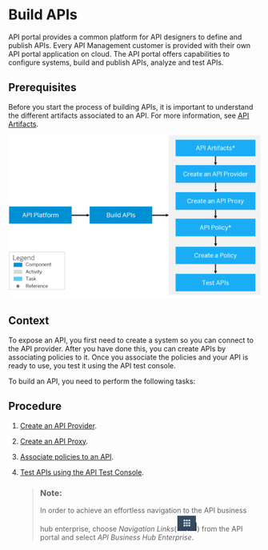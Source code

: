 <!-- loio74c042b9710e4970ae51ec58b749fb4f -->

# Build APIs

API portal provides a common platform for API designers to define and publish APIs. Every API Management customer is provided with their own API portal application on cloud. The API portal offers capabilities to configure systems, build and publish APIs, analyze and test APIs.



## Prerequisites

Before you start the process of building APIs, it is important to understand the different artifacts associated to an API. For more information, see [API Artifacts](api-artifacts-19c0654.md).

![](images/build_api_d735c8b.png)



## Context

To expose an API, you first need to create a system so you can connect to the API provider. After you have done this, you can create APIs by associating policies to it. Once you associate the policies and your API is ready to use, you test it using the API test console.

To build an API, you need to perform the following tasks:



## Procedure

1.  [Create an API Provider](create-an-api-provider-6b263e2.md).

2.  [Create an API Proxy](create-an-api-proxy-4ac0431.md).

3.  [Associate policies to an API](policies-7e4f3e5.md).

4.  [Test APIs using the API Test Console](test-apis-3ba6151.md).

    > ### Note:  
    > In order to achieve an effortless navigation to the API business hub enterprise, choose *Navigation Links*\(![](../images/Finalgrid_1a621ca.png)\) from the API portal and select *API Business Hub Enterprise*.


